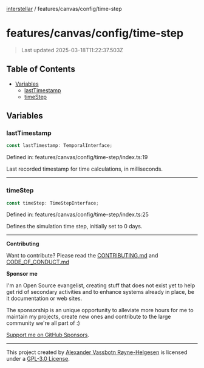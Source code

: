 [interstellar](../../../README.md) / features/canvas/config/time-step

# features/canvas/config/time-step

> Last updated 2025-03-18T11:22:37.503Z

## Table of Contents

- [Variables](#variables)
  - [lastTimestamp](#lasttimestamp)
  - [timeStep](#timestep)

## Variables

### lastTimestamp

```ts
const lastTimestamp: TemporalInterface;
```

Defined in: features/canvas/config/time-step/index.ts:19

Last recorded timestamp for time calculations, in milliseconds.

---

### timeStep

```ts
const timeStep: TimeStepInterface;
```

Defined in: features/canvas/config/time-step/index.ts:25

Defines the simulation time step, initially set to 0 days.

---

**Contributing**

Want to contribute? Please read the
[CONTRIBUTING.md](https://github.com/phun-ky/interstellar/blob/main/CONTRIBUTING.md)
and
[CODE_OF_CONDUCT.md](https://github.com/phun-ky/interstellar/blob/main/CODE_OF_CONDUCT.md)

**Sponsor me**

I'm an Open Source evangelist, creating stuff that does not exist yet to help
get rid of secondary activities and to enhance systems already in place, be it
documentation or web sites.

The sponsorship is an unique opportunity to alleviate more hours for me to
maintain my projects, create new ones and contribute to the large community
we're all part of :)

[Support me on GitHub Sponsors](https://github.com/sponsors/phun-ky).

---

This project created by [Alexander Vassbotn Røyne-Helgesen](http://phun-ky.net)
is licensed under a
[GPL-3.0 License](https://choosealicense.com/licenses/gpl-3.0/).
